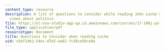 ```yaml
---
content_type: resource
description: A list of questions to consider while reading John Locke's philosophical
  views about politics.
file: https://ol-ocw-studio-app-qa.s3.amazonaws.com/courses/17-100j-political-economy-i-spring-2016/c8af14b254ecd7e5aa81fc36ce56ce0a_MIT17_100JS16_Locke_Ques.pdf
file_type: application/pdf
resourcetype: Document
title: Questions to Consider when reading Locke
uid: c8af14b2-54ec-d7e5-aa81-fc36ce56ce0a
---
```

